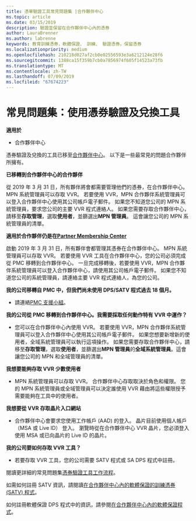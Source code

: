 ```yaml
---
title: 憑單驗證工具常見問題集 |合作夥伴中心
ms.topic: article
ms.date: 03/15/2019
description: 驗證並保留在合作夥伴中心內的憑券
author: LauraBrenner
ms.author: labrenne
keywords: 教育訓練憑券，軟體保證、 訓練、 驗證憑券，保留憑券
ms.localizationpriority: medium
ms.openlocfilehash: 210218d027af2cb0e02556593e3a6212124e28f6
ms.sourcegitcommit: 1388ca15f359b7cb0a7856974f605f14523a73fb
ms.translationtype: MT
ms.contentlocale: zh-TW
ms.lasthandoff: 07/09/2019
ms.locfileid: "67674223"
---
```

# <a name="faq-using-the-voucher-validation-and-redemption-tool"></a>常見問題集：使用憑券驗證及兌換工具 

**適用於**

- 合作夥伴中心

憑券驗證及兌換的工具已移至[合作夥伴中心](https://partner.microsoft.com/en-us/pcv/dashboard/overview)。 以下是一些最常見的問題合作夥伴所擁有。 

**已移轉到合作夥伴中心的合作夥伴**

 從 2019 年 3 月 31 日，所有夥伴將會都需要管理他們的憑券，在合作夥伴中心。 MPN 系統管理員可以存取 VVR。 若要使用 VVR，MPN 合作夥伴系統管理員可以登入合作夥伴中心使用其公司帳戶電子郵件。 如果您不知道您公司的 MPN 系統管理員，要求您公司的主要 VVR 程式連絡人。  如果您需要存取合作夥伴中心，請移至**存取管理**，選取**使用者**，並篩選出**MPN 管理員**。 這會讓您公司的 MPN 系統管理員的清單。  

**適用於合作夥伴仍是在[Partner Membership Center](https://partner.microsoft.com/)**

啟動 2019 年 3 月 31 日，所有夥伴會都管理其憑券在合作夥伴中心。 MPN 系統管理員可以存取 VVR。 若要使用 VVR 工具在合作夥伴中心，您的公司必須完成從 PMC 移轉到合作夥伴中心。 一旦完成移轉後，若要使用 VVR，MPN 合作夥伴系統管理員可以登入合作夥伴中心，請使用其公司帳戶電子郵件。 如果您不知道您公司的系統管理員，請連絡主要 VVR 程式連絡人，為您的公司。  


**我的公司移轉自 PMC 中，但我們尚未使用 DPS/SATV 程式過去 18 個月。**

- 請連絡[PMC 支援小組](mailto:proghelp@microsoft.com)。 


**我的公司從 PMC 移轉到合作夥伴中心。我需要採取任何動作特有 VVR 中運作？** 

- 您可以在合作夥伴中心內使用 VVR。  若要使用 VVR，MPN 合作夥伴系統管理員可以登入合作夥伴中心使用其公司帳戶電子郵件。 如果您想要新增新的使用者，全域系統管理員可以執行這項操作。 如果您需要存取合作夥伴中心，請移至**存取管理**，選取**使用者**，並篩選出**MPN 管理員**的**全域系統管理員**。這會讓您公司的 MPN 和全域管理員的清單。  

**我想要能夠存取 VVR 少數使用者**

- MPN 系統管理員可以存取 VVR。 合作夥伴中心存取取決於角色和權限。 您的 MPN 系統管理員或全域管理員可以決定誰使用 VVR 藉由將這些權限授予需要能夠在工具中的使用者。

**我想要從 VVR 存取晶片入口網站**

- 合作夥伴中心會要求您使用工作帳戶 (AAD) 的登入。  晶片目前使用個人帳戶 （MSA 或 Live ID） 登入。  瀏覽時從在合作夥伴中心 VVR 晶片，您必須登入使用 MSA 或已向晶片的 Live ID 的晶片。

**我的公司要如何存取 VVR 工具？**

- 若要存取 VVR 工具，您的公司需要 SATV 程式或 SA DPS 程式中註冊。

閱讀更詳細的常見問題集[憑券驗證工具工作流程](https://query.prod.cms.rt.microsoft.com/cms/api/am/binary/RE3kz5o)。

如需如何註冊 SATV 資訊，請閱讀[在合作夥伴中心內的軟體保證的訓練憑券 (SATV) 程式](software-assurance-satv.md)。

如何註冊軟體保證 DPS 程式中的資訊，請參閱[在合作夥伴中心內的軟體保證程式](software-assurance-dps.md)。
